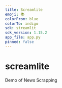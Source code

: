 ```yaml
---
title: Screamlite
emoji: 📚
colorFrom: blue
colorTo: indigo
sdk: streamlit
sdk_version: 1.15.2
app_file: app.py
pinned: false
---
```


# screamlite
Demo of News Scrapping
